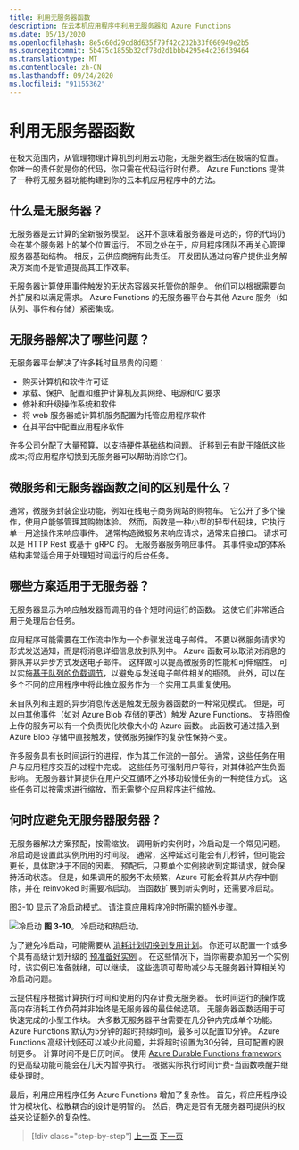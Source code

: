 ```yaml
---
title: 利用无服务器函数
description: 在云本机应用程序中利用无服务器和 Azure Functions
ms.date: 05/13/2020
ms.openlocfilehash: 8e5c60d29cd8d635f79f42c232b33f060949e2b5
ms.sourcegitcommit: 5b475c1855b32cf78d2d1bbb4295e4c236f39464
ms.translationtype: MT
ms.contentlocale: zh-CN
ms.lasthandoff: 09/24/2020
ms.locfileid: "91155362"
---
```

# <a name="leveraging-serverless-functions"></a>利用无服务器函数

在极大范围内，从管理物理计算机到利用云功能，无服务器生活在极端的位置。 你唯一的责任就是你的代码，你只需在代码运行时付费。 Azure Functions 提供了一种将无服务器功能构建到你的云本机应用程序中的方法。

## <a name="what-is-serverless"></a>什么是无服务器？

无服务器是云计算的全新服务模型。 这并不意味着服务器是可选的，你的代码仍会在某个服务器上的某个位置运行。 不同之处在于，应用程序团队不再关心管理服务器基础结构。 相反，云供应商拥有此责任。 开发团队通过向客户提供业务解决方案而不是管道提高其工作效率。

无服务器计算使用事件触发的无状态容器来托管你的服务。 他们可以根据需要向外扩展和以满足需求。 Azure Functions 的无服务器平台与其他 Azure 服务（如队列、事件和存储）紧密集成。

## <a name="what-challenges-are-solved-by-serverless"></a>无服务器解决了哪些问题？

无服务器平台解决了许多耗时且昂贵的问题：

- 购买计算机和软件许可证
- 承载、保护、配置和维护计算机及其网络、电源和/C 要求
- 修补和升级操作系统和软件
- 将 web 服务器或计算机服务配置为托管应用程序软件
- 在其平台中配置应用程序软件

许多公司分配了大量预算，以支持硬件基础结构问题。 迁移到云有助于降低这些成本;将应用程序切换到无服务器可以帮助消除它们。

## <a name="what-is-the-difference-between-a-microservice-and-a-serverless-function"></a>微服务和无服务器函数之间的区别是什么？

通常，微服务封装企业功能，例如在线电子商务网站的购物车。 它公开了多个操作，使用户能够管理其购物体验。 然而，函数是一种小型的轻型代码块，它执行单一用途操作来响应事件。
通常构造微服务来响应请求，通常来自接口。 请求可以是 HTTP Rest 或基于 gRPC 的。 无服务器服务响应事件。 其事件驱动的体系结构非常适合用于处理短时间运行的后台任务。

## <a name="what-scenarios-are-appropriate-for-serverless"></a>哪些方案适用于无服务器？

无服务器显示为响应触发器而调用的各个短时间运行的函数。 这使它们非常适合用于处理后台任务。

应用程序可能需要在工作流中作为一个步骤发送电子邮件。 不要以微服务请求的形式发送通知，而是将消息详细信息放到队列中。 Azure 函数可以取消对消息的排队并以异步方式发送电子邮件。 这样做可以提高微服务的性能和可伸缩性。 可以实施[基于队列的负载调节](/azure/architecture/patterns/queue-based-load-leveling)，以避免与发送电子邮件相关的瓶颈。 此外，可以在多个不同的应用程序中将此独立服务作为一个实用工具重复使用。

来自队列和主题的异步消息传送是触发无服务器函数的一种常见模式。 但是，可以由其他事件（如对 Azure Blob 存储的更改）触发 Azure Functions。 支持图像上传的服务可以有一个负责优化映像大小的 Azure 函数。 此函数可通过插入到 Azure Blob 存储中直接触发，使微服务操作的复杂性保持不变。

许多服务具有长时间运行的进程，作为其工作流的一部分。 通常，这些任务在用户与应用程序交互的过程中完成。 这些任务可强制用户等待，对其体验产生负面影响。 无服务器计算提供在用户交互循环之外移动较慢任务的一种绝佳方式。 这些任务可以按需求进行缩放，而无需整个应用程序进行缩放。

## <a name="when-should-you-avoid-serverless"></a>何时应避免无服务器服务器？

无服务器解决方案预配，按需缩放。 调用新的实例时，冷启动是一个常见问题。 冷启动是设置此实例所用的时间段。 通常，这种延迟可能会有几秒钟，但可能会更长，具体取决于不同的因素。 预配后，只要单个实例接收到定期请求，就会保持活动状态。 但是，如果调用的服务不太频繁，Azure 可能会将其从内存中删除，并在 reinvoked 时需要冷启动。 当函数扩展到新实例时，还需要冷启动。

图3-10 显示了冷启动模式。 请注意应用程序冷时所需的额外步骤。

![冷启动 ](./media/cold-start-warm-start.png)
 **图 3-10**。 冷启动和热启动。

为了避免冷启动，可能需要从 [消耗计划切换到专用计划](https://azure.microsoft.com/blog/understanding-serverless-cold-start/)。 你还可以配置一个或多个具有高级计划升级的 [预准备好实例](/azure/azure-functions/functions-premium-plan#pre-warmed-instances) 。 在这些情况下，当你需要添加另一个实例时，该实例已准备就绪，可以继续。 这些选项可帮助减少与无服务器计算相关的冷启动问题。

云提供程序根据计算执行时间和使用的内存计费无服务器。 长时间运行的操作或高内存消耗工作负荷并非始终是无服务器的最佳候选项。 无服务器函数适用于可快速完成的小型工作块。 大多数无服务器平台需要在几分钟内完成单个功能。 Azure Functions 默认为5分钟的超时持续时间，最多可以配置10分钟。 Azure Functions 高级计划还可以减少此问题，并将超时设置为30分钟，且可配置的限制更多。 计算时间不是日历时间。 使用 [Azure Durable Functions framework](/azure/azure-functions/durable/durable-functions-overview?tabs=csharp) 的更高级功能可能会在几天内暂停执行。 根据实际执行时间计费-当函数唤醒并继续处理时。

最后，利用应用程序任务 Azure Functions 增加了复杂性。 首先，将应用程序设计为模块化、松散耦合的设计是明智的。 然后，确定是否有无服务器可提供的权益来论证额外的复杂性。

>[!div class="step-by-step"]
>[上一页](leverage-containers-orchestrators.md)
>[下一页](combine-containers-serverless-approaches.md)
